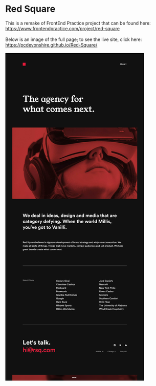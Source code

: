 # Red Square
This is a remake of FrontEnd Practice project that can be found here: https://www.frontendpractice.com/project/red-square <br><br>
Below is an image of the full page; to see the live site, click here: https://pcdevonshire.github.io/Red-Square/ <br><br>
![pcdevonshire github io_Red-Square](images/pcdevonshire.github.io_Red-Square.png)